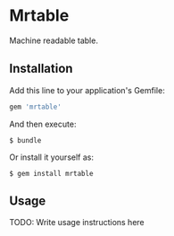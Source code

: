 # Mrtable

Machine readable table.

## Installation

Add this line to your application's Gemfile:

```ruby
gem 'mrtable'
```

And then execute:

    $ bundle

Or install it yourself as:

    $ gem install mrtable

## Usage

TODO: Write usage instructions here
